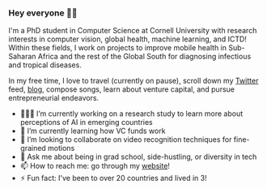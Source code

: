 ### Hey everyone  👋🏾

<!--
**chinasaokolo/chinasaokolo** is a ✨ _special_ ✨ repository because its `README.md` (this file) appears on your GitHub profile. -->

I'm a PhD student in Computer Science at Cornell University with research interests in computer vision, global health, machine learning, and ICTD! Within these fields, I work on projects to improve mobile health in Sub-Saharan Africa and the rest of the Global South for diagnosing infectious and tropical diseases.

In my free time, I love to travel (currently on pause), scroll down my [Twitter](twitter.com/chinasza) feed, [blog](www.collegesista.com), compose songs, learn about venture capital, and pursue entrepreneurial endeavors.

- 👩🏿‍💻 I’m currently working on a research study to learn more about perceptions of AI in emerging countries
- 🌱 I’m currently learning how VC funds work
- 🤝 I’m looking to collaborate on video recognition techniques for fine-grained motions
- 💬 Ask me about being in grad school, side-hustling, or diversity in tech
- 📫 How to reach me: go through my [website](www.chinasaokolo.com)!
- ⚡ Fun fact: I've been to over 20 countries and lived in 3!

<!--
- 👯 I’m looking to collaborate on ...
- 🤔 I’m looking for help with ...
- 😄 Pronouns: ...
-->
